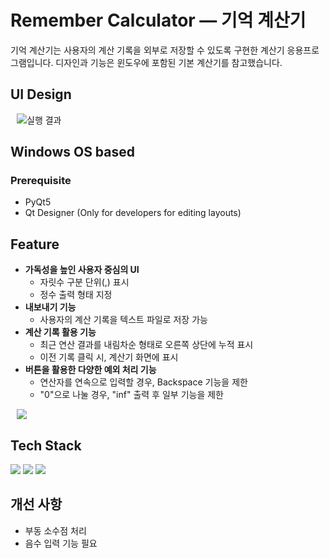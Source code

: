 # Remember Calculator — 기억 계산기
기억 계산기는 사용자의 계산 기록을 외부로 저장할 수 있도록 구현한 계산기 응용프로그램입니다. 디자인과 기능은 윈도우에 포함된 기본 계산기를 참고했습니다.

## UI Design
<img src="https://user-images.githubusercontent.com/69224744/150674209-dd08afc0-26e7-4b08-87c1-6faac8b4ad5e.gif" title="실행 결과" hspace="10"/>

## Windows OS based
### Prerequisite
- PyQt5
- Qt Designer (Only for developers for editing layouts)

## Feature
- **가독성을 높인 사용자 중심의 UI**
  - 자릿수 구분 단위(,) 표시
  - 정수 출력 형태 지정
- **내보내기 기능**
  - 사용자의 계산 기록을 텍스트 파일로 저장 가능
- **계산 기록 활용 기능**
  - 최근 연산 결과를 내림차순 형태로 오른쪽 상단에 누적 표시
  - 이전 기록 클릭 시, 계산기 화면에 표시
- **버튼을 활용한 다양한 예외 처리 기능**
  - 연산자를 연속으로 입력할 경우, Backspace 기능을 제한
  - "0"으로 나눌 경우, "inf" 출력 후 일부 기능을 제한
<img src="https://user-images.githubusercontent.com/69224744/150676796-a830d690-76a9-4cc1-8473-369edd79cedf.gif" hspace="10"/>

## Tech Stack
<a href="https://www.python.org">
<img src="https://img.shields.io/badge/Python3+-3776AB?style=flat&logo=PYTHON&logoColor=white&link=https://www.python.org/"></a>
<a href="https://www.anaconda.com">
<img src="https://img.shields.io/badge/Anaconda-44A833?style=flat&logo=Anaconda&logoColor=white&link=https://www.anaconda.com/"></a>
<a href="https://qt-brandbook.webflow.io">
<img src="https://img.shields.io/badge/Qt-41CD52?style=flat&logo=Qt&logoColor=white&link=https://qt-brandbook.webflow.io/"></a>

## 개선 사항
- 부동 소수점 처리
- 음수 입력 기능 필요

